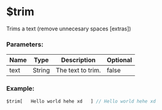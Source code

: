 # $trim
Trims a text (remove unnecesary spaces [extras])

### Parameters:
| Name     | Type      | Description            | Optional |
| -------- | --------- | ---------------------- | -------- |
| text     | String    | The text to trim.      | false    |

### Example:

```js
$trim[   Hello world hehe xd   ] // Hello world hehe xd

```
